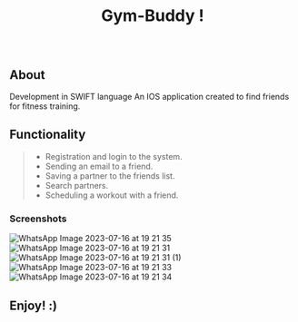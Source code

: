 
#  <p align="center"> Gym-Buddy ! </p>
</br>

## About
Development in SWIFT language
An IOS application created to find friends for fitness training.

## Functionality
>- Registration and login to the system.
>- Sending an email to a friend.
>- Saving a partner to the friends list.
>- Search partners.
>- Scheduling a workout with a friend.

### Screenshots



![WhatsApp Image 2023-07-16 at 19 21 35](https://github.com/Gabriel-Gershberg-Dev/Gym-Buddy/assets/69049944/b8ffa178-fea8-44b8-8681-e5c58a35b184)
![WhatsApp Image 2023-07-16 at 19 21 31](https://github.com/Gabriel-Gershberg-Dev/Gym-Buddy/assets/69049944/c3ae443b-f0f0-4adf-a43e-63894609b859)
![WhatsApp Image 2023-07-16 at 19 21 31 (1)](https://github.com/Gabriel-Gershberg-Dev/Gym-Buddy/assets/69049944/cd193508-195e-42bd-9f85-54814fc3c988)
![WhatsApp Image 2023-07-16 at 19 21 33](https://github.com/Gabriel-Gershberg-Dev/Gym-Buddy/assets/69049944/4aeb85f8-b6dd-4e2a-b8ff-e67ae5953b13)
![WhatsApp Image 2023-07-16 at 19 21 34](https://github.com/Gabriel-Gershberg-Dev/Gym-Buddy/assets/69049944/608cb36b-70f2-44cf-a900-6181a61674c3)


## Enjoy! :)
